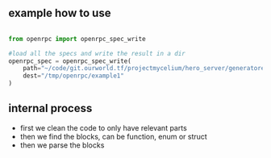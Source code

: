 ## example how to use

```python

from openrpc import openrpc_spec_write

#load all the specs and write the result in a dir
openrpc_spec = openrpc_spec_write(
    path="~/code/git.ourworld.tf/projectmycelium/hero_server/generatorexamples/example1/specs"
    dest="/tmp/openrpc/example1"
)

```

## internal process

- first we clean the code to only have relevant parts
- then we find the blocks, can be function, enum or struct
- then we parse the blocks

